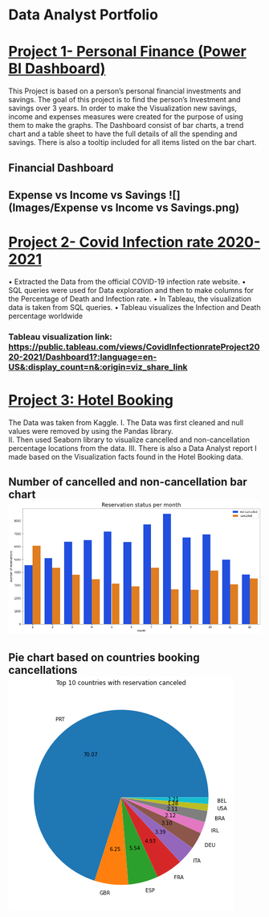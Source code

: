# Data Analyst Portfolio

# [Project 1- Personal Finance (Power BI Dashboard)](https://github.com/ShahadatShoyshob/Project_Personal_Finance)

This Project is based on a person’s personal financial investments and savings. The goal of this project is to find the person’s Investment and savings over 3 years. In order to make the Visualization new savings, income and expenses measures were created for the purpose of using them to make the graphs. The Dashboard consist of bar charts, a trend chart and a table sheet to have the full details of all the spending and savings. There is also a tooltip included for all items listed on the bar chart.

## Financial Dashboard  
## Expense vs Income vs Savings ![](Images/Expense vs Income vs Savings.png) 

# [Project 2- Covid Infection rate 2020-2021](https://github.com/ShahadatShoyshob/Project_Covid_Infection_rate_2020-2021)

•	Extracted the Data from the official COVID-19 infection rate website.
•	SQL queries were used for Data exploration and then to make columns for the Percentage of Death and Infection rate.
•	In Tableau, the visualization data is taken from SQL queries.
•	Tableau visualizes the Infection and Death percentage worldwide

### Tableau visualization link: https://public.tableau.com/views/CovidInfectionrateProject2020-2021/Dashboard1?:language=en-US&:display_count=n&:origin=viz_share_link

# [Project 3: Hotel Booking](https://github.com/ShahadatShoyshob/Project_Hotel_Booking)

The Data was taken from Kaggle. 
I.	The Data was first cleaned and null values were removed by using the Pandas library.  
II.	Then used Seaborn library to visualize cancelled and non-cancellation percentage locations from the data. 
III.	There is also a Data Analyst report I made based on the Visualization facts found in the Hotel Booking data.

## Number of cancelled and non-cancellation bar chart  ![](sample_images/Bar_chart.png)
## Pie chart based on countries booking cancellations  ![](sample_images/Pie_chart.png)
